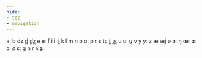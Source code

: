 ```yaml
---
hide:
- toc
- navigation
---
```

aː
b
dʑ
d̪
d̪z̪
e
eː
f
i
iː
i̯
k
l
m
n
o
oː
p
r
s
tɕ
t̪
t̪s̪
u
uː
u̯
v
y
yː
z
æ
æi̯
ø
øː
ŋ
œː
ɑː
ɔː
ɕ
ɛː
ɡ
ɲ
ɾ
ʎ
ʑ
